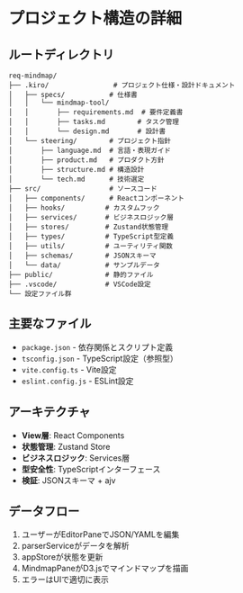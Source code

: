 # プロジェクト構造の詳細

## ルートディレクトリ
```
req-mindmap/
├── .kiro/                # プロジェクト仕様・設計ドキュメント
│   ├── specs/           # 仕様書
│   │   └── mindmap-tool/
│   │       ├── requirements.md  # 要件定義書
│   │       ├── tasks.md        # タスク管理
│   │       └── design.md       # 設計書
│   └── steering/        # プロジェクト指針
│       ├── language.md  # 言語・表現ガイド
│       ├── product.md   # プロダクト方針
│       ├── structure.md # 構造設計
│       └── tech.md      # 技術選定
├── src/                 # ソースコード
│   ├── components/      # Reactコンポーネント
│   ├── hooks/          # カスタムフック
│   ├── services/       # ビジネスロジック層
│   ├── stores/         # Zustand状態管理
│   ├── types/          # TypeScript型定義
│   ├── utils/          # ユーティリティ関数
│   ├── schemas/        # JSONスキーマ
│   └── data/           # サンプルデータ
├── public/             # 静的ファイル
├── .vscode/            # VSCode設定
└── 設定ファイル群
```

## 主要なファイル
- `package.json` - 依存関係とスクリプト定義
- `tsconfig.json` - TypeScript設定（参照型）
- `vite.config.ts` - Vite設定
- `eslint.config.js` - ESLint設定

## アーキテクチャ
- **View層**: React Components
- **状態管理**: Zustand Store
- **ビジネスロジック**: Services層
- **型安全性**: TypeScriptインターフェース
- **検証**: JSONスキーマ + ajv

## データフロー
1. ユーザーがEditorPaneでJSON/YAMLを編集
2. parserServiceがデータを解析
3. appStoreが状態を更新
4. MindmapPaneがD3.jsでマインドマップを描画
5. エラーはUIで適切に表示